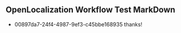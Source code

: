## OpenLocalization Workflow Test MarkDown

* 00897da7-24f4-4987-9ef3-c45bbe168935 
thanks!



<!--HONumber=Feb16_HO3-->
